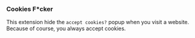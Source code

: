 ### Cookies F*cker

This extension hide the `accept cookies?` popup when you visit a website.
Because of course, you always accept cookies.